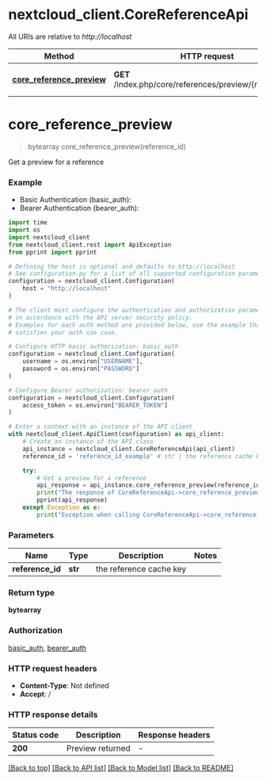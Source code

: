 # nextcloud_client.CoreReferenceApi

All URIs are relative to *http://localhost*

Method | HTTP request | Description
------------- | ------------- | -------------
[**core_reference_preview**](CoreReferenceApi.md#core_reference_preview) | **GET** /index.php/core/references/preview/{referenceId} | Get a preview for a reference


# **core_reference_preview**
> bytearray core_reference_preview(reference_id)

Get a preview for a reference

### Example

* Basic Authentication (basic_auth):
* Bearer Authentication (bearer_auth):
```python
import time
import os
import nextcloud_client
from nextcloud_client.rest import ApiException
from pprint import pprint

# Defining the host is optional and defaults to http://localhost
# See configuration.py for a list of all supported configuration parameters.
configuration = nextcloud_client.Configuration(
    host = "http://localhost"
)

# The client must configure the authentication and authorization parameters
# in accordance with the API server security policy.
# Examples for each auth method are provided below, use the example that
# satisfies your auth use case.

# Configure HTTP basic authorization: basic_auth
configuration = nextcloud_client.Configuration(
    username = os.environ["USERNAME"],
    password = os.environ["PASSWORD"]
)

# Configure Bearer authorization: bearer_auth
configuration = nextcloud_client.Configuration(
    access_token = os.environ["BEARER_TOKEN"]
)

# Enter a context with an instance of the API client
with nextcloud_client.ApiClient(configuration) as api_client:
    # Create an instance of the API class
    api_instance = nextcloud_client.CoreReferenceApi(api_client)
    reference_id = 'reference_id_example' # str | the reference cache key

    try:
        # Get a preview for a reference
        api_response = api_instance.core_reference_preview(reference_id)
        print("The response of CoreReferenceApi->core_reference_preview:\n")
        pprint(api_response)
    except Exception as e:
        print("Exception when calling CoreReferenceApi->core_reference_preview: %s\n" % e)
```



### Parameters

Name | Type | Description  | Notes
------------- | ------------- | ------------- | -------------
 **reference_id** | **str**| the reference cache key | 

### Return type

**bytearray**

### Authorization

[basic_auth](../README.md#basic_auth), [bearer_auth](../README.md#bearer_auth)

### HTTP request headers

 - **Content-Type**: Not defined
 - **Accept**: */*

### HTTP response details
| Status code | Description | Response headers |
|-------------|-------------|------------------|
**200** | Preview returned |  -  |

[[Back to top]](#) [[Back to API list]](../README.md#documentation-for-api-endpoints) [[Back to Model list]](../README.md#documentation-for-models) [[Back to README]](../README.md)


